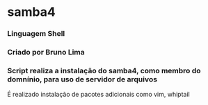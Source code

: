# samba4
### Linguagem Shell
### Criado por Bruno Lima
### Script realiza a instalação do samba4, como membro do domnínio, para uso de servidor de arquivos
É realizado instalação de pacotes adicionais como vim, whiptail
